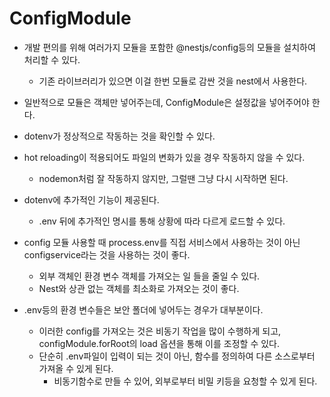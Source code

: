 # ConfigModule
- 개발 편의를 위해 여러가지 모듈을 포함한 @nestjs/config등의 모듈을 설치하여 처리할 수 있다.
	- 기존 라이브러리가 있으면 이걸 한번 모듈로 감싼 것을 nest에서 사용한다.
- 일반적으로 모듈은 객체만 넣어주는데, ConfigModule은 설정값을 넣어주어야 한다.
- dotenv가 정상적으로 작동하는 것을 확인할 수 있다.

- hot reloading이 적용되어도 파일의 변화가 있을 경우 작동하지 않을 수 있다.
	- nodemon처럼 잘 작동하지 않지만, 그럴땐 그냥 다시 시작하면 된다.

- dotenv에 추가적인 기능이 제공된다.
	- .env 뒤에 추가적인 명시를 통해 상황에 따라 다르게 로드할 수 있다.

- config 모듈 사용할 때 process.env를 직접 서비스에서 사용하는 것이 아닌 configservice라는 것을 사용하는 것이 좋다.
	- 외부 객체인 환경 변수 객체를 가져오는 일 들을 줄일 수 있다.
	- Nest와 상관 없는 객체를 최소화로 가져오는 것이 좋다.
- .env등의 환경 변수들은 보안 폴더에 넣어두는 경우가 대부분이다.
	- 이러한 config를 가져오는 것은 비동기 작업을 많이 수행하게 되고, configModule.forRoot의 load 옵션을 통해 이를 조정할 수 있다.
	- 단순히 .env파일이 입력이 되는 것이 아닌, 함수를 정의하여 다른 소스로부터 가져올 수 있게 된다.
		- 비동기함수로 만들 수 있어, 외부로부터 비밀 키등을 요청할 수 있게 된다.